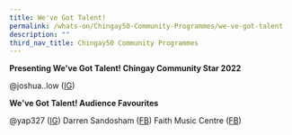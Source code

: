 ```yaml
---
title: We've Got Talent!
permalink: /whats-on/Chingay50-Community-Programmes/we-ve-got-talent
description: ""
third_nav_title: Chingay50 Community Programmes
---
```

**Presenting We've Got Talent! Chingay Community Star 2022**

@joshua..low ([IG](https://www.instagram.com/p/CW2mZIdFEHT/))

**We've Got Talent! Audience Favourites**

@yap327 ([IG](https://www.instagram.com/p/CVvItssArWY/))
Darren Sandosham ([FB](https://www.facebook.com/mikeymao1972/videos/1052705422232138/))
Faith Music Centre ([FB](https://www.facebook.com/watch/?ref=search&v=4519608571448616&external_log_id=d084ab18-77e2-417b-bb88-00e810789317&q=%23wegottalent2022))